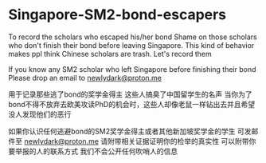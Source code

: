 # Singapore-SM2-bond-escapers
To record the scholars who escaped his/her bond
Shame on those scholars who don't finish their bond before
leaving Singapore.
This kind of behavior makes ppl think Chinese scholars are trash.
Let's record them

If you know any SM2 scholar who left Singapore before finishing their bond
Please drop an email to 
newlydark@proton.me

用于记录那些逃了bond的奖学金得主
这些人搞臭了中国留学生的名声
当你为了bond不得不放弃去欧美攻读PhD的机会时，这些人却像老鼠一样钻出去并且希望没人发现他们的恶行

如果你认识任何逃避bond的SM2奖学金得主或者其他新加坡奖学金的学生
可发邮件至
newlydark@proton.me
请附带相关证据证明你的检举的真实性
可以附带你要举报的人的联系方式
我们不会公开任何吹哨人的信息
